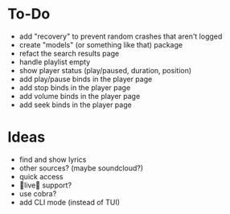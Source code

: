 # To-Do

- add "recovery" to prevent random crashes that aren't logged
- create "models" (or something like that) package
- refact the search results page
- handle playlist empty
- show player status (play/paused, duration, position)
- add play/pause binds in the player page
- add stop binds in the player page
- add volume binds in the player page
- add seek binds in the player page

# Ideas

- find and show lyrics
- other sources? (maybe soundcloud?)
- quick access
- 🔴live🔴 support?
- use cobra?
- add CLI mode (instead of TUI)

